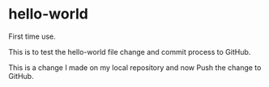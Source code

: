 # hello-world
First time use.

This is to test the hello-world file change and commit process to GitHub.

This is a change I made on my local repository and now Push the change to GitHub.
